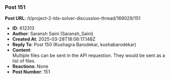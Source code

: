 ### Post 151
**Post URL**: /t/project-2-tds-solver-discussion-thread/169029/151
- **ID**: 612313
- **Author**: Saransh Saini (Saransh_Saini)
- **Created At**: 2025-03-28T18:06:17.148Z
- **Reply To**: Post 150 (Kushagra Barodekar, kushabarodekar)
- **Content**:  
  Multiple files can be sent in the API requestion. They would be sent as a list of files.
- **Reactions**: None
- **Post Number**: 151

